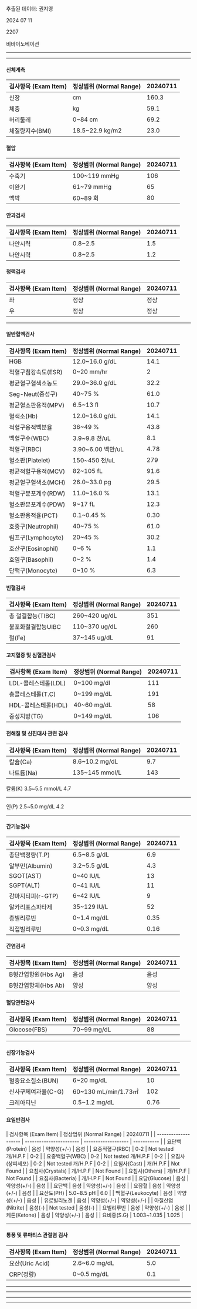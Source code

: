 추출된 데이터: 권지영

2024 07 11

2207

비바이노베이션

---

---

#### 신체계측

| 검사항목 (Exam Item) | 정상범위 (Normal Range) | 20240711 |
| -------------------- | ----------------------- | -------- |
| 신장                 | cm                      | 160.3    |
| 체중                 | kg                      | 59.1     |
| 허리둘레             | 0~84 cm                 | 69.2     |
| 체질량지수(BMI)      | 18.5~22.9 kg/m2         | 23.0     |

#### 혈압

| 검사항목 (Exam Item) | 정상범위 (Normal Range) | 20240711 |
| -------------------- | ----------------------- | -------- |
| 수축기               | 100~119 mmHg            | 106      |
| 이완기               | 61~79 mmHg              | 65       |
| 맥박                 | 60~89 회                | 80       |

#### 안과검사

| 검사항목 (Exam Item) | 정상범위 (Normal Range) | 20240711 |
| -------------------- | ----------------------- | -------- |
| 나안시력             | 0.8~2.5                 | 1.5      |
| 나안시력             | 0.8~2.5                 | 1.2      |

#### 청력검사

| 검사항목 (Exam Item) | 정상범위 (Normal Range) | 20240711 |
| -------------------- | ----------------------- | -------- |
| 좌                   | 정상                    | 정상     |
| 우                   | 정상                    | 정상     |

---

#### 일반혈액검사

| 검사항목 (Exam Item) | 정상범위 (Normal Range) | 20240711 |
| -------------------- | ----------------------- | -------- |
| HGB                  | 12.0~16.0 g/dL          | 14.1     |
| 적혈구침강속도(ESR)  | 0~20 mm/hr              | 2        |
| 평균혈구혈색소농도   | 29.0~36.0 g/dL          | 32.2     |
| Seg-Neut(중성구)     | 40~75 %                 | 61.0     |
| 평균혈소판용적(MPV)  | 6.5~13 fl               | 10.7     |
| 혈색소(Hb)           | 12.0~16.0 g/dL          | 14.1     |
| 적혈구용적백분율     | 36~49 %                 | 43.8     |
| 백혈구수(WBC)        | 3.9~9.8 천/uL           | 8.1      |
| 적혈구(RBC)          | 3.90~6.00 백만/uL       | 4.78     |
| 혈소판(Platelet)     | 150~450 천/uL           | 279      |
| 평균적혈구용적(MCV)  | 82~105 fL               | 91.6     |
| 평균혈구혈색소(MCH)  | 26.0~33.0 pg            | 29.5     |
| 적혈구분포계수(RDW)  | 11.0~16.0 %             | 13.1     |
| 혈소판분포계수(PDW)  | 9~17 fL                 | 12.3     |
| 혈소판용적율(PCT)    | 0.1~0.45 %              | 0.30     |
| 호중구(Neutrophil)   | 40~75 %                 | 61.0     |
| 림프구(Lymphocyte)   | 20~45 %                 | 30.2     |
| 호산구(Eosinophil)   | 0~6 %                   | 1.1      |
| 호염구(Basophil)     | 0~2 %                   | 1.4      |
| 단핵구(Monocyte)     | 0~10 %                  | 6.3      |

#### 빈혈검사

| 검사항목 (Exam Item) | 정상범위 (Normal Range) | 20240711 |
| -------------------- | ----------------------- | -------- |
| 총 철결합능(TIBC)    | 260~420 ug/dL           | 351      |
| 불포화철결합능UIBC   | 110~370 ug/dL           | 260      |
| 철(Fe)               | 37~145 ug/dL            | 91       |

#### 고지혈증 및 심혈관검사

| 검사항목 (Exam Item) | 정상범위 (Normal Range) | 20240711 |
| -------------------- | ----------------------- | -------- |
| LDL-콜레스테롤(LDL)  | 0~100 mg/dl             | 111      |
| 총콜레스테롤(T.C)    | 0~199 mg/dL             | 191      |
| HDL-콜레스테롤(HDL)  | 40~60 mg/dL             | 58       |
| 중성지방(TG)         | 0~149 mg/dL             | 106      |

#### 전해질 및 신진대사 관련 검사

| 검사항목 (Exam Item) | 정상범위 (Normal Range) | 20240711 |
| -------------------- | ----------------------- | -------- |
| 칼슘(Ca)             | 8.6~10.2 mg/dL          | 9.7      |
| 나트륨(Na)           | 135~145 mmol/L          | 143      |

칼륨(K) 3.5~5.5 mmol/L 4.7

---

인(P) 2.5~5.0 mg/dL 4.2

---

#### 간기능검사

| 검사항목 (Exam Item) | 정상범위 (Normal Range) | 20240711 |
| -------------------- | ----------------------- | -------- |
| 총단백정량(T.P)      | 6.5~8.5 g/dL            | 6.9      |
| 알부민(Albumin)      | 3.2~5.5 g/dL            | 4.3      |
| SGOT(AST)            | 0~40 IU/L               | 13       |
| SGPT(ALT)            | 0~41 IU/L               | 11       |
| 감마지티피(r-GTP)    | 6~42 IU/L               | 9        |
| 알카리포스파타제     | 35~129 IU/L             | 52       |
| 총빌리루빈           | 0~1.4 mg/dL             | 0.35     |
| 직접빌리루빈         | 0~0.3 mg/dL             | 0.16     |

#### 간염검사

| 검사항목 (Exam Item) | 정상범위 (Normal Range) | 20240711 |
| -------------------- | ----------------------- | -------- |
| B형간염항원(Hbs Ag)  | 음성                    | 음성     |
| B형간염항체(Hbs Ab)  | 양성                    | 양성     |

#### 혈당관련검사

| 검사항목 (Exam Item) | 정상범위 (Normal Range) | 20240711 |
| -------------------- | ----------------------- | -------- |
| Glocose(FBS)         | 70~99 mg/dL             | 88       |

---

#### 신장기능검사

| 검사항목 (Exam Item) | 정상범위 (Normal Range) | 20240711 |
| -------------------- | ----------------------- | -------- |
| 혈중요소질소(BUN)    | 6~20 mg/dL              | 10       |
| 신사구체여과율(C-G)  | 60~130 mL/min/1.73㎡    | 102      |
| 크레아티닌           | 0.5~1.2 mg/dL           | 0.76     |

#### 요일반검사

| 검사항목 (Exam Item) | 정상범위 (Normal Range) | 20240711            |
| -------------------- | ----------------------- | ------------------- | ----------- |
| 요단백(Protein)      | 음성                    | 약양성(+/-)         | 음성        |
| 요중적혈구(RBC)      | 0-2                     | Not tested 개/H.P.F | 0-2         |
| 요중백혈구(WBC)      | 0-2                     | Not tested 개/H.P.F | 0-2         |
| 요침사(상피세포)     | 0-2                     | Not tested 개/H.P.F | 0-2         |
| 요침사(Cast)         | 개/H.P.F                | Not Found           |
| 요침사(Crystals)     | 개/H.P.F                | Not Found           |
| 요침사(Others)       | 개/H.P.F                | Not Found           |
| 요침사(Bacteria)     | 개/H.P.F                | Not Found           |
| 요당(Glucose)        | 음성                    | 약양성(+/-)         | 음성        |
| 요단백               | 음성                    | 약양성(+/-)         | 음성        |
| 요잠혈               | 음성                    | 약양성(+/-)         | 음성        |
| 요산도(PH)           | 5.0~8.5 pH              | 6.0                 |
| 백혈구(Leukocyte)    | 음성                    | 약양성(+/-)         | 음성        |
| 유로빌리노겐         | 음성                    | 약양성(+/-)         | 약양성(+/-) |
| 아질산염(Nitrite)    | 음성(-)                 | Not tested          | 음성(-)     |
| 요빌리루빈           | 음성                    | 약양성(+/-)         | 음성        |
| 케톤(Ketone)         | 음성                    | 약양성(+/-)         | 음성        |
| 요비중(S.G)          | 1.003~1.035             | 1.025               |

---

#### 통풍 및 류마티스 관절염 검사

| 검사항목 (Exam Item) | 정상범위 (Normal Range) | 20240711 |
| -------------------- | ----------------------- | -------- |
| 요산(Uric Acid)      | 2.6~6.0 mg/dL           | 5.0      |
| CRP(정량)            | 0~0.5 mg/dL             | 0.1      |

---

---

---

---

